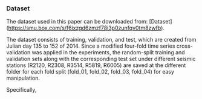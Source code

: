 ### Dataset
The dataset used in this paper can be downloaded from: [Dataset] (https://smu.box.com/s/f6ixzgd6zmzf78i3p0zunfqv0tm8zwfb). 

The dataset consists of training, validation, and test, which are created from Julian day 135 to 152 of 2014. Since a modified four-fold time series cross-validation was applied in the experiments, the random-split training and validation sets along with the corresponding test set under different seismic stations (R2120, R2308, R3514, R5819, R6005) are saved at the different folder for each fold split (fold_01, fold_02, fold_03, fold_04) for easy manipulation.

Specifically, 
